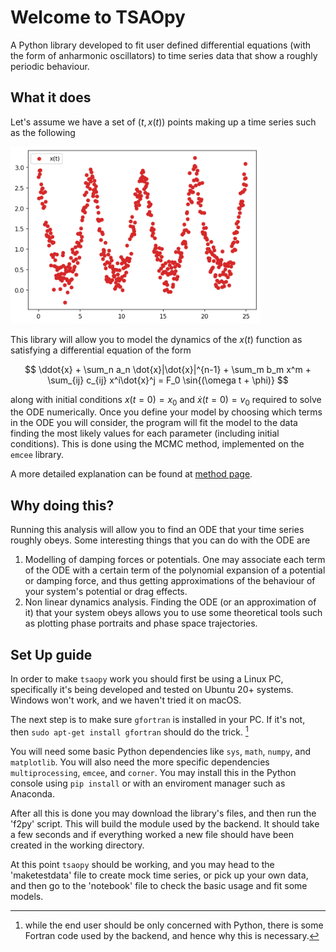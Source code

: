 # Welcome to TSAOpy

A Python library developed to fit user defined differential equations (with the form of anharmonic oscillators) to time series data that show a roughly periodic behaviour. 

## What it does

Let's assume we have a set of $(t,x(t))$ points making up a time series such as the following

<img src="https://raw.githubusercontent.com/tsaopy/tsaopy.github.io/main/assets/ex_timeseries.png" width="400">

This library will allow you to model the dynamics of the $x(t)$ function as satisfying a differential equation of the form

$$ \ddot{x} + \sum_n a_n \dot{x}|\dot{x}|^{n-1} + \sum_m b_m x^m + \sum_{ij} c_{ij} x^i\dot{x}^j = F_0 \sin{(\omega t + \phi)} $$

along with initial conditions $x(t=0)=x_0$ and $\dot{x}(t=0)=v_0$ required to solve the ODE numerically. Once you define your model by choosing which terms  in the ODE you will consider, the program will fit the model to the data finding the most likely values for each parameter (including initial conditions). This is done using the MCMC method, implemented on the `emcee` library. 

A more detailed explanation can be found at [method page](https://tsaopy.github.io/method/).

## Why doing this?

Running this analysis will allow you to find an ODE that your time series roughly obeys. Some interesting things that you can do with the ODE are
 
1. Modelling of damping forces or potentials. One may associate each term of the ODE with a certain term of the polynomial expansion of a potential or damping force, and thus getting approximations of the behaviour of your system's potential or drag effects.
2. Non linear dynamics analysis. Finding the ODE (or an approximation of it) that your system obeys allows you to use some theoretical tools such as plotting phase portraits and phase space trajectories.


## Set Up guide

In order to make `tsaopy` work you should first be using a Linux PC, specifically it's being developed and tested on Ubuntu 20+ systems. Windows won't work, and we haven't tried it on macOS.

The next step is to make sure `gfortran` is installed in your PC. If it's not, then `sudo apt-get install gfortran` should do the trick. [^1]

You will need some basic Python dependencies like `sys`, `math`, `numpy`, and `matplotlib`. You will also need the more specific dependencies `multiprocessing`, `emcee`, and `corner`. You may install this in the Python console using `pip install` or with an enviroment manager such as Anaconda.

After all this is done you may download the library's files, and then run the 'f2py' script. This will build the module used by the backend. It should take a few seconds and if everything worked a new file should have been created in the working directory. 

At this point `tsaopy` should be working, and you may head to the 'maketestdata' file to create mock time series, or pick up your own data, and then go to the 'notebook' file to check the basic usage and fit some models. 

[^1]: while the end user should be only concerned with Python, there is some Fortran code used by the backend, and hence why this is necessary.

